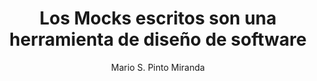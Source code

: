 ---
layout: './_layout/MarkdownPostLayout.astro'

title: Los Mocks escritos son una herramienta de diseño de software
publicationDate: "2023-06-26"
author: "Mario S. Pinto Miranda"
tags: ["Software", "Testing", "Dobles"]
image: 
  url: /posts-covers/mock-estrictos.webp
  alt: "Los Mocks escritos son una herramienta de diseño de software"
description: ""

url: https://leanmind.es/es/blog/los-mocks-escritos-son-una-herramienta-de-diseno-de-software/
---